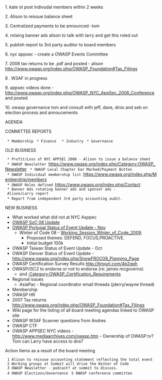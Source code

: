 1\. kate ot post indivudal members within 2 weeks

2\. Alison to reissue balance sheet

3\. Centralized payments to be announced -tom

4\. rotaing banner ads alison to talk with larry and get this roled out

5\. publish report to 3rd party auditor to board members

6\. nyc appsec - create a OWASP Events Committee

7\. 2008 tax returns to be .pdf and posted - alison
<http://www.owasp.org/index.php/OWASP_Foundation#Tax_Filings>

8 . W3AF in progress

9\. appsec videos done -
<http://www.owasp.org/index.php/OWASP_NYC_AppSec_2008_Conference> and
posted

10\. owasp governance tom and consult with jeff, dave, dinis and seb on
election process and annoucements

AGENDA

COMMITTEE REPORTS

` * Membership`
` * Finance `
` * Industry`
` * Governance`

OLD BUSINESS

` * Profit/Loss of NYC APPSEC 2008 - Alison to issue a balance sheet`
` * OWASP Newsletter `<https://www.owasp.org/index.php/Category:OWASP_Newsletter>
` * OWASP Local Chapter Ear Marked/Payment Button`
` * OWASP Individual membership list `<https://www.owasp.org/index.php/Membership/members>
` * OWASP Roles defined `<https://www.owasp.org/index.php/Contact>
` * Banner Ads rotating banner ads and sponsor ads - Alison/Larry report`
` * Report from independent 3rd party accounting audit.`
` `

NEW BUSINESS

  - What worked what did not at NYC Asppec
  - [OWASP SoC 08 Update](OWASP_SpoC_08_Update "wikilink")
  - [OWASP Portugal Status of Event Update -
    Nov](OWASP_Portugal_Status_of_Event_Update_-_Nov "wikilink")
      - Winter of Code 08 -
        [Working_Session_Winter_of_Code_2009](Working_Session_Winter_of_Code_2009 "wikilink").
          - Proposed themes: DEFEND, FOCUS,PROACTIVE.
          - Initial budget 100k
  - OWASP Taiwan Status of Event Update - Oct
  - OWASP Denver Status of Event Update -
    <http://www.owasp.org/index.php/SnowFROC09_Planning_Page>
  - OWASP Certification Survey Results <http://tinyurl.com/4p2gph>
  - OWASP/ISC2 to endorse or not to endorse (re: james mcgoverns)
      - and
        [:Category:OWASP_Certification_Requirements](:Category:OWASP_Certification_Requirements "wikilink")
  - Regional issues
      - AsiaPac - Regional coordinator email threads (jderry/wayne
        thread)
  - Membership
  - OWASP HR
  - 2007 Tax returns
    <http://www.owasp.org/index.php/OWASP_Foundation#Tax_Filings>
  - Wiki page for the listing of all board meeting agendas linked to
    OWASP site
  - OWASP W3AF Scanner questions from Andres
  - OWASP CTF
  - OWASP APPSEC NYC videos - <http://www.mediaarchives.com/owasp.htm> -
    Ownership of OWASP.tv? Tom can Larry have access to dns?

Action Items as a result of the board meeting

` 1 Alison to reissue accounting statement reflecting the total event`
` 2 Working groups at Summit will drive the Winter of Code`
` 3 OWASP Newsletter - podcast? at summit to discuss.`
` 4 OWASP Elections/Governance`
` 5 OWASP conference committee`